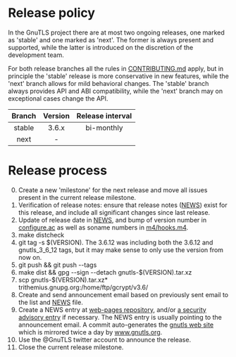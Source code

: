 # Release policy

In the GnuTLS project there are at most two ongoing releases, one marked as
'stable' and one marked as 'next'. The former is always present and
supported, while the latter is introduced on the discretion of the
development team.

For both release branches all the rules in [CONTRIBUTING.md](CONTRIBUTING.md)
apply, but in principle the 'stable' release is more conservative in new features,
while the 'next' branch allows for mild behavioral changes. The 'stable' branch
always provides API and ABI compatibility, while the 'next' branch may on exceptional
cases change the API.


|Branch|Version|Release interval|
|:----:|:-----:|:--------------:|
|stable|3.6.x  |bi-monthly      |
|next  |-      |                |


# Release process

 0. Create a new 'milestone' for the next release and move all issues present in the
    current release milestone.
 1. Verification of release notes: ensure that release notes ([NEWS](NEWS)) exist
    for this release, and include all significant changes since last release.
 2. Update of release date in [NEWS](NEWS), and bump of version number in
    [configure.ac](configure.ac) as well as soname numbers in [m4/hooks.m4](m4/hooks.m4).
 3. make distcheck
 4. git tag -s $(VERSION). The 3.6.12 was including both the 3.6.12 and
    gnutls_3_6_12 tags, but it may make sense to only use the version from
    now on.
 5. git push && git push --tags
 6. make dist && gpg --sign --detach gnutls-$(VERSION).tar.xz
 7. scp gnutls-$(VERSION).tar.xz* trithemius.gnupg.org:/home/ftp/gcrypt/v3.6/
 8. Create and send announcement email based on previously sent email to the list and
    [NEWS](NEWS) file.
 9. Create a NEWS entry at [web-pages repository](https://gitlab.com/gnutls/web-pages/-/tree/master/news-entries),
    and/or [a security advisory entry](https://gitlab.com/gnutls/web-pages/-/tree/master/security-entries)
    if necessary. The NEWS entry is usually pointing to the announcement email.
    A commit auto-generates the [gnutls web site](https://gnutls.gitlab.io/web-pages/)
    which is mirrored twice a day by www.gnutls.org.
10. Use the @GnuTLS twitter account to announce the release.
11. Close the current release milestone.
